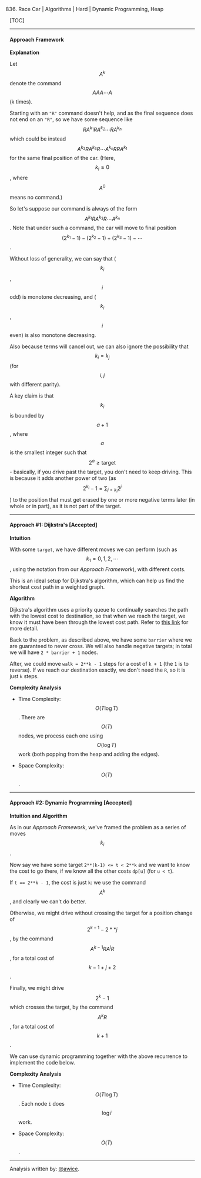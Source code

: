 836. Race Car | Algorithms | Hard | Dynamic Programming, Heap

[TOC]

---

#### Approach Framework

**Explanation**

Let $$A^k$$ denote the command $$A A A \cdots A$$ (k times).

Starting with an `"R"` command doesn't help, and as the final sequence does not end on an `"R"`, so we have some sequence like $$R A^{k_1} R A^{k_2} \cdots R A^{k_n}$$ which could be instead $$A^{k_2} R A^{k_3} R \cdots A^{k_n} R R A^{k_1}$$ for the same final position of the car.  (Here, $$k_i \geq 0$$, where $$A^0$$ means no command.)

So let's suppose our command is always of the form $$A^{k_1} R A^{k_2} R \cdots A^{k_n}$$.  Note that under such a command, the car will move to final position $$(2^{k_1} - 1) - (2^{k_2} - 1) + (2^{k_3} - 1) - \cdots $$.

Without loss of generality, we can say that ($$k_i$$, $$i$$ odd) is monotone decreasing, and ($$k_i$$, $$i$$ even) is also monotone decreasing.

Also because terms will cancel out, we can also ignore the possibility that $$k_i = k_j$$ (for $$i, j$$ with different parity).

A key claim is that $$k_i$$ is bounded by $$a+1$$, where $$a$$ is the smallest integer such that $$2^a \geq \text{target}$$ - basically, if you drive past the target, you don't need to keep driving.  This is because it adds another power of two (as $$2^{k_i} - 1 = \sum_{j < k_i} 2^j$$) to the position that must get erased by one or more negative terms later (in whole or in part), as it is not part of the target.

---

#### Approach #1: Dijkstra's [Accepted]

**Intuition**

With some `target`, we have different moves we can perform (such as $$k_1 = 0, 1, 2, \cdots$$, using the notation from our *Approach Framework*), with different costs.

This is an ideal setup for Dijkstra's algorithm, which can help us find the shortest cost path in a weighted graph.  

**Algorithm**

Dijkstra's algorithm uses a priority queue to continually searches the path with the lowest cost to destination, so that when we reach the target, we know it must have been through the lowest cost path.  Refer to [this link](https://en.wikipedia.org/wiki/Dijkstra%27s_algorithm) for more detail.

Back to the problem, as described above, we have some `barrier` where we are guaranteed to never cross.  We will also handle negative targets; in total we will have `2 * barrier + 1` nodes.

After, we could move `walk = 2**k - 1` steps for a cost of `k + 1` (the `1` is to reverse).  If we reach our destination exactly, we don't need the `R`, so it is just `k` steps.



**Complexity Analysis**

* Time Complexity:  $$O(T \log T)$$.  There are $$O(T)$$ nodes, we process each one using $$O(\log T)$$ work (both popping from the heap and adding the edges).

* Space Complexity: $$O(T)$$.

---

#### Approach #2: Dynamic Programming [Accepted]

**Intuition and Algorithm**

As in our *Approach Framework*, we've framed the problem as a series of moves $$k_i$$.

Now say we have some target `2**(k-1) <= t < 2**k` and we want to know the cost to go there, if we know all the other costs `dp[u]` (for `u < t`).

If `t == 2**k - 1`, the cost is just `k`: we use the command $$A^k$$, and clearly we can't do better.

Otherwise, we might drive without crossing the target for a position change of $$2^{k-1} - 2**j$$, by the command $$A^{k-1} R A^{j} R$$, for a total cost of $$k - 1 + j + 2$$.

Finally, we might drive $$2^k - 1$$ which crosses the target, by the command $$A^k R$$, for a total cost of $$k + 1$$.

We can use dynamic programming together with the above recurrence to implement the code below.



**Complexity Analysis**

* Time Complexity:  $$O(T \log T)$$.  Each node `i` does $$\log i$$ work.

* Space Complexity: $$O(T)$$.

---

Analysis written by: [@awice](https://leetcode.com/awice).
